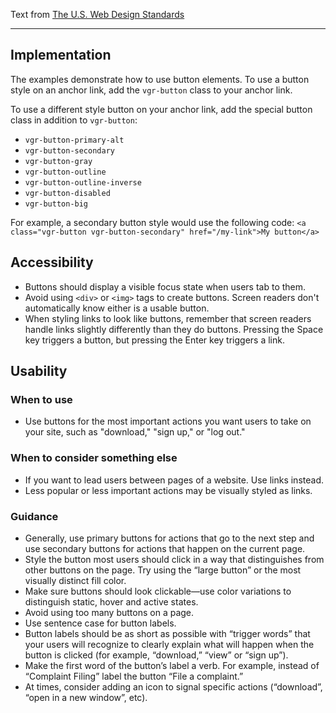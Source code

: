 Text from [The U.S. Web Design Standards](https://standards.usa.gov/components/buttons/)

---

## Implementation

The examples demonstrate how to use button elements. To use a button style on an anchor link, add the `vgr-button` class to your anchor link.

To use a different style button on your anchor link, add the special button class in addition to `vgr-button`:

* `vgr-button-primary-alt`
* `vgr-button-secondary`
* `vgr-button-gray`
* `vgr-button-outline`
* `vgr-button-outline-inverse`
* `vgr-button-disabled`
* `vgr-button-big`

For example, a secondary button style would use the following code: `<a class="vgr-button vgr-button-secondary" href="/my-link">My button</a>`

## Accessibility

* Buttons should display a visible focus state when users tab to them.
* Avoid using `<div>` or `<img>` tags to create buttons. Screen readers don't automatically know either is a usable button.
* When styling links to look like buttons, remember that screen readers handle links slightly differently than they do buttons. Pressing the Space key triggers a button, but pressing the Enter key triggers a link.

## Usability

### When to use

* Use buttons for the most important actions you want users to take on your site, such as "download," "sign up," or "log out."

### When to consider something else

* If you want to lead users between pages of a website. Use links instead.
* Less popular or less important actions may be visually styled as links.

### Guidance

* Generally, use primary buttons for actions that go to the next step and use secondary buttons for actions that happen on the current page.
* Style the button most users should click in a way that distinguishes from other buttons on the page. Try using the “large button” or the most visually distinct fill color.
* Make sure buttons should look clickable—use color variations to distinguish static, hover and active states.
* Avoid using too many buttons on a page.
* Use sentence case for button labels.
* Button labels should be as short as possible with “trigger words” that your users will recognize to clearly explain what will happen when the button is clicked (for example, “download,” “view” or “sign up”).
* Make the first word of the button’s label a verb. For example, instead of “Complaint Filing” label the button “File a complaint.”
* At times, consider adding an icon to signal specific actions (“download”, “open in a new window”, etc).
